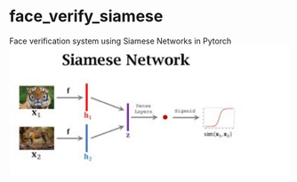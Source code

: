 # face_verify_siamese
Face verification system using Siamese Networks in Pytorch
![alt text](https://github.com/shubhe25p/face_verify_siamese/blob/master/siamese.png)

